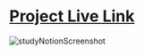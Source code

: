 
# [Project Live Link](https://study-notion-made-by-atul-singh.netlify.app/)

![studyNotionScreenshot](https://github.com/AtulSinghAtul/Study-Notion-Project/assets/112545072/951c1c61-3104-49a9-9c3d-88a0c6265df9)
